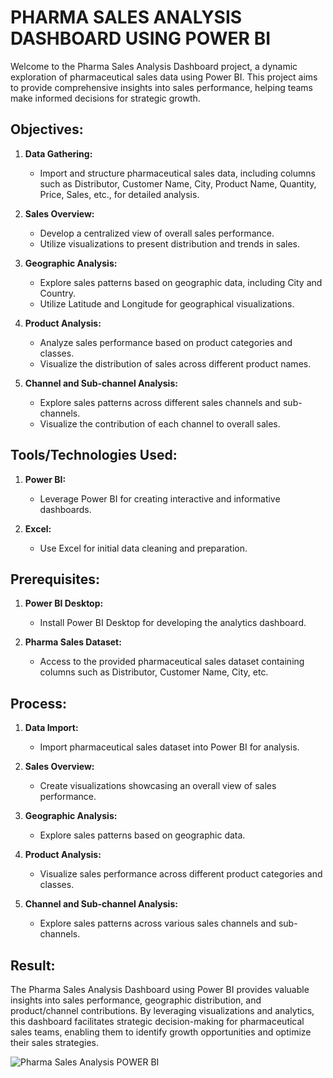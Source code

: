 # PHARMA SALES ANALYSIS DASHBOARD USING POWER BI

Welcome to the Pharma Sales Analysis Dashboard project, a dynamic exploration of pharmaceutical sales data using Power BI. This project aims to provide comprehensive insights into sales performance, helping teams make informed decisions for strategic growth.

## Objectives:

1. **Data Gathering:**
   - Import and structure pharmaceutical sales data, including columns such as Distributor, Customer Name, City, Product Name, Quantity, Price, Sales, etc., for detailed analysis.

2. **Sales Overview:**
   - Develop a centralized view of overall sales performance.
   - Utilize visualizations to present distribution and trends in sales.

3. **Geographic Analysis:**
   - Explore sales patterns based on geographic data, including City and Country.
   - Utilize Latitude and Longitude for geographical visualizations.

4. **Product Analysis:**
   - Analyze sales performance based on product categories and classes.
   - Visualize the distribution of sales across different product names.

5. **Channel and Sub-channel Analysis:**
   - Explore sales patterns across different sales channels and sub-channels.
   - Visualize the contribution of each channel to overall sales.

## Tools/Technologies Used:

1. **Power BI:**
   - Leverage Power BI for creating interactive and informative dashboards.

2. **Excel:**
   - Use Excel for initial data cleaning and preparation.

## Prerequisites:

1. **Power BI Desktop:**
   - Install Power BI Desktop for developing the analytics dashboard.

2. **Pharma Sales Dataset:**
   - Access to the provided pharmaceutical sales dataset containing columns such as Distributor, Customer Name, City, etc.

## Process:

1. **Data Import:**
   - Import pharmaceutical sales dataset into Power BI for analysis.

2. **Sales Overview:**
   - Create visualizations showcasing an overall view of sales performance.

3. **Geographic Analysis:**
   - Explore sales patterns based on geographic data.

4. **Product Analysis:**
   - Visualize sales performance across different product categories and classes.

5. **Channel and Sub-channel Analysis:**
   - Explore sales patterns across various sales channels and sub-channels.

## Result:

The Pharma Sales Analysis Dashboard using Power BI provides valuable insights into sales performance, geographic distribution, and product/channel contributions. By leveraging visualizations and analytics, this dashboard facilitates strategic decision-making for pharmaceutical sales teams, enabling them to identify growth opportunities and optimize their sales strategies.

![Pharma Sales Analysis POWER BI](https://github.com/Navina-Murugadas/Psyliq/assets/72821323/1d12bba3-c11f-4822-a7a0-bee7a40f1ec7)

